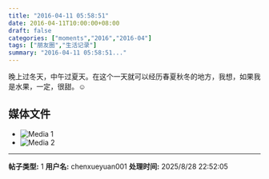 ```yaml
---
title: "2016-04-11 05:58:51"
date: 2016-04-11T10:00:00+08:00
draft: false
categories: ["moments","2016","2016-04"]
tags: ["朋友圈","生活记录"]
summary: "2016-04-11 05:58:51..."
---
```


晚上过冬天，中午过夏天。在这个一天就可以经历春夏秋冬的地方，我想，如果我是水果，一定，很甜。☺️

## 媒体文件

- ![Media 1](/Moments/photos/2016-04-11/201604110558510.jpg)
- ![Media 2](/Moments/photos/2016-04-11/201604110558511.jpg)

---

**帖子类型:** 1
**用户名:** chenxueyuan001
**处理时间:** 2025/8/28 22:52:05